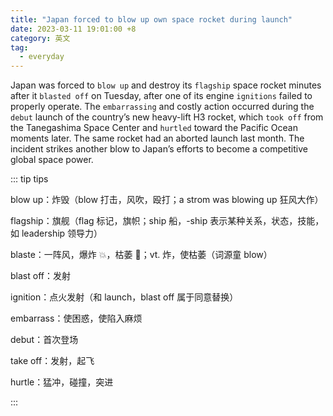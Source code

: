 ```yaml
---
title: "Japan forced to blow up own space rocket during launch"
date: 2023-03-11 19:01:00 +8
category: 英文
tag:
  - everyday
---
```


Japan was forced to `blow up` and destroy its `flagship` space rocket minutes after it `blasted off` on Tuesday, after one of its engine `ignitions` failed to properly operate. The `embarrassing` and costly action occurred during the `debut` launch of the country’s new heavy-lift H3 rocket, which `took off` from the Tanegashima Space Center and `hurtled` toward the Pacific Ocean moments later. The same rocket had an aborted launch last month. The incident strikes another blow to Japan’s efforts to become a competitive global space power.

::: tip tips

blow up：炸毁（blow 打击，风吹，殴打；a strom was blowing up 狂风大作）

flagship：旗舰（flag 标记，旗帜；ship 船，-ship 表示某种关系，状态，技能，如 leadership 领导力）

blaste：一阵风，爆炸 💥，枯萎 🥀；vt. 炸，使枯萎（词源童 blow）

blast off：发射

ignition：点火发射（和 launch，blast off 属于同意替换）

embarrass：使困惑，使陷入麻烦

debut：首次登场

take off：发射，起飞

hurtle：猛冲，碰撞，突进

:::
